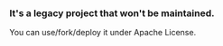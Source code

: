 ### It's a legacy project that won't be maintained.

You can use/fork/deploy it under Apache License.

